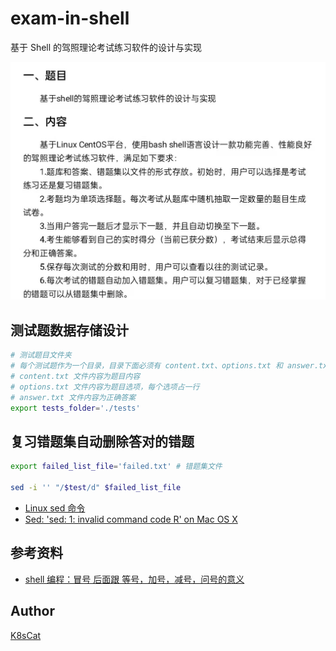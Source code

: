 # exam-in-shell

基于 Shell 的驾照理论考试练习软件的设计与实现

![demand.jpeg](./images/demand.jpeg)

## 测试题数据存储设计

```bash
# 测试题目文件夹
# 每个测试题作为一个目录，目录下面必须有 content.txt、options.txt 和 answer.txt 三个文件
# content.txt 文件内容为题目内容
# options.txt 文件内容为题目选项，每个选项占一行
# answer.txt 文件内容为正确答案
export tests_folder='./tests'
```

## 复习错题集自动删除答对的错题

```bash
export failed_list_file='failed.txt' # 错题集文件

sed -i '' "/$test/d" $failed_list_file
```

- [Linux sed 命令](https://www.runoob.com/linux/linux-comm-sed.html)
- [Sed: 'sed: 1: invalid command code R' on Mac OS X](https://www.markhneedham.com/blog/2011/01/14/sed-sed-1-invalid-command-code-r-on-mac-os-x/)

## 参考资料

- [shell 编程：冒号 后面跟 等号，加号，减号，问号的意义](https://handerfly.github.io/shell/2019/04/03/shell%E7%BC%96%E7%A8%8B%E5%86%92%E5%8F%B7%E5%8A%A0-%E7%AD%89%E5%8F%B7-%E5%8A%A0%E5%8F%B7-%E5%87%8F%E5%8F%B7-%E9%97%AE%E5%8F%B7/)

## Author

[K8sCat](https://github.com/k8scat)
